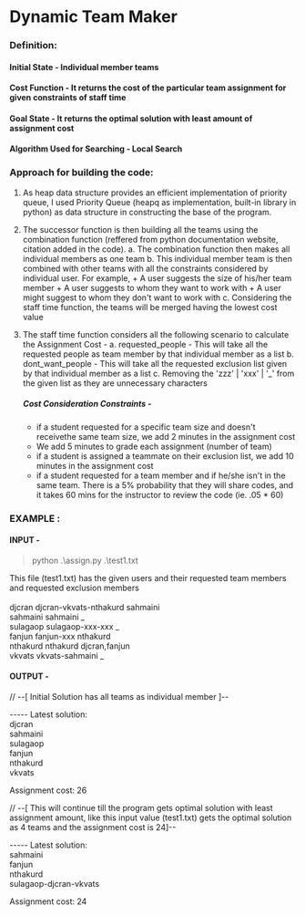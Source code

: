 # Dynamic Team Maker

### Definition:

#### Initial State - Individual member teams

#### Cost Function - It returns the cost of the particular team assignment for given constraints of staff time

#### Goal State - It returns the optimal solution with least amount of assignment cost

#### Algorithm Used for Searching - Local Search


### Approach for building the code:

1. As heap data structure provides an efficient implementation of priority queue, I used Priority Queue (heapq as implementation, built-in library in python) as data structure in constructing the base of the program.

2. The successor function is then building all the teams using the combination function (reffered from python documentation website, citation added in the code). 
    a. The combination function then makes all individual members as one team
    b. This individual member team is then combined with other teams with all the constraints considered by individual user.
    For example, 
        + A user suggests the size of his/her team member
        + A user suggests to whom they want to work with
        + A user might suggest to whom they don't want to work with
    c. Considering the staff time function, the teams will be merged having the lowest cost value

3. The staff time function considers all the following scenario to calculate the Assignment Cost - 
    a. requested_people - This will take all the requested people as team member by that individual member as a list
    b. dont_want_people - This will take all the requested exclusion list given by that individual member as a list
    c. Removing the 'zzz' | 'xxx' | '_' from the given list as they are unnecessary characters

    ##### Cost Consideration Constraints -

    + if a student requested for a specific team size and doesn't receivethe same team size, we add 2 minutes in the assignment cost
    + We add 5 minutes to grade each assignment (number of team)  
    + if a student is assigned a teammate on their exclusion list, we add 10 minutes in the assignment cost
    + if a student requested for a team member and if he/she  isn't in the same team. There is a 5% probability that they will share codes, and it takes 60 mins for the instructor to review the code (ie. .05 * 60)


### EXAMPLE :

#### INPUT - 

> python .\assign.py .\test1.txt

This file (test1.txt) has the given users and their requested team members and requested exclusion members<br>
<br>
djcran djcran-vkvats-nthakurd sahmaini<br>
sahmaini sahmaini _<br>
sulagaop sulagaop-xxx-xxx _<br>
fanjun fanjun-xxx nthakurd<br>
nthakurd nthakurd djcran,fanjun<br>
vkvats vkvats-sahmaini _<br>


#### OUTPUT - 

// --[ Initial Solution has all teams as individual member  ]--

----- Latest solution:<br>
djcran<br>
sahmaini<br>
sulagaop<br>
fanjun<br>
nthakurd<br>
vkvats<br>

Assignment cost: 26 

// --[ This will continue till the program gets optimal solution with least assignment amount, like this input value (test1.txt) gets the optimal solution as 4 teams and the assignment cost is 24]--

----- Latest solution:<br>
sahmaini<br>
fanjun<br>
nthakurd<br>
sulagaop-djcran-vkvats<br>

Assignment cost: 24
